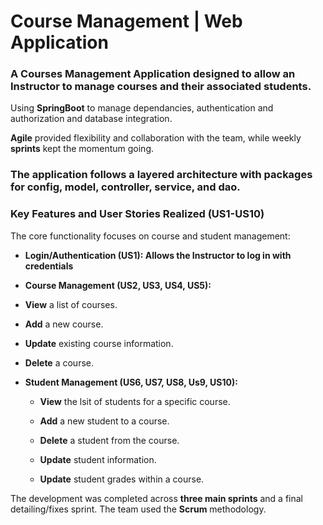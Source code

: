 # **Course Management | Web Application**

### **A Courses Management Application designed to allow an Instructor to manage courses and their associated students.**


Using **SpringBoot** to manage dependancies, authentication and authorization and database integration.

**Agile** provided flexibility and collaboration with the team, while weekly **sprints** kept the momentum going.


### **The application follows a layered architecture with packages for config, model, controller, service, and dao.**

### **Key Features and User Stories Realized (US1-US10)**

The core functionality focuses on course and student management:

- **Login/Authentication (US1): Allows the Instructor to log in with credentials**

-	**Course Management (US2, US3, US4, US5):**

  - **View** a list of courses.

  - **Add** a new course.

  - **Update** existing course information.

  - **Delete** a course.

- **Student Management (US6, US7, US8, Us9, US10):**

  - **View** the lsit of students for a specific course.

  - **Add** a new student to a course.
    
  - **Delete** a student from the course.
 
  - **Update** student information.
 
  - **Update** student grades within a course.

The development was completed across **three main sprints** and a final detailing/fixes sprint. The team used the **Scrum** methodology.




